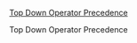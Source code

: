 

[Top Down Operator Precedence](https://dl.acm.org/doi/pdf/10.1145/512927.512931?__cf_chl_tk=NXr_4mN8ntl9RvoaZ8z0MHAcGtVJ2I1ZMBEg7G1X9d0-1740743625-1.0.1.1-tMch0qzi2DR3atpUOZqmvY3qMSBfg6ua1h1kiF3F17U)

Top Down Operator Precedence